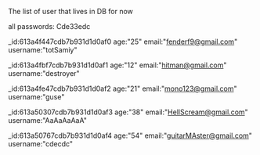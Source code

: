 The list of user that lives in DB for now

all passwords: Cde33edc

_id:613a4f447cdb7b931d1d0af0
age:"25"
email:"fenderf9@gmail.com"
username:"totSamiy"

_id:613a4fbf7cdb7b931d1d0af1
age:"12"
email:"hitman@gmail.com"
username:"destroyer"

_id:613a4fe47cdb7b931d1d0af2
age:"21"
email:"mono123@gmail.com"
username:"guse"

_id:613a50307cdb7b931d1d0af3
age:"38"
email:"HellScream@gmail.com"
username:"AaAaAaAaA"

_id:613a50767cdb7b931d1d0af4
age:"54"
email:"guitarMAster@gmail.com"
username:"cdecdc"
